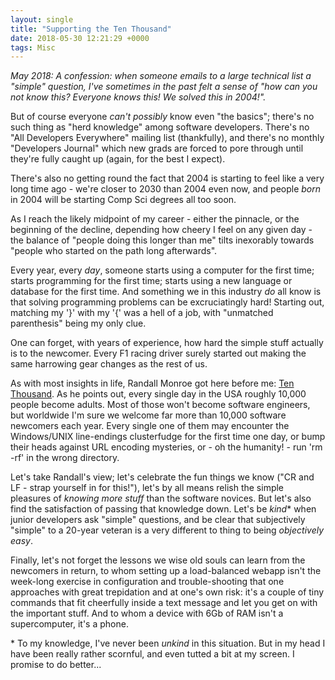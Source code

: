 ```yaml
---
layout: single
title: "Supporting the Ten Thousand"
date: 2018-05-30 12:21:29 +0000
tags: Misc
---
```

_May 2018: A confession: when someone emails to a large technical list a "simple" question, I've sometimes in the past felt a 
sense of "how can you not know this? Everyone knows this! We solved this in 2004!"._  

But of course everyone _can't 
possibly_ know even "the basics"; there's no such thing as "herd knowledge" among software developers. There's no "All 
Developers Everywhere" mailing list (thankfully), and there's no monthly "Developers Journal" which new grads are 
forced to pore through until they're fully caught up (again, for the best I expect). 

There's also no getting round the fact that 2004 is starting to feel like a very long time ago - we're closer to 2030 
than 2004 even now, and people _born_ in 2004 will be starting Comp Sci degrees all too soon. 

As I reach the likely midpoint of my career - either the pinnacle, or the beginning of the decline, depending how 
cheery I feel on any given day - the balance of "people doing this longer than me" tilts inexorably towards "people 
who started on the path long afterwards".

Every year, every _day_, someone starts using a computer for the first time; starts programming for the first time; 
starts using a new language or database for the first time. And something we in this industry _do_ all know is that 
solving programming problems can be excruciatingly hard! Starting out, matching my '}' with my '{' was a hell of a 
job, with "unmatched parenthesis" being my only clue. 

One can forget, with years of experience, how hard the simple stuff actually is to the newcomer. Every F1 racing driver 
surely started out making the same harrowing gear changes as the rest of us.

As with most insights in life, Randall Monroe got here before me: [Ten Thousand](https://xkcd.com/1053/). As he points
out, every single day in the USA roughly 10,000 people become adults. Most of those won't become software engineers, but
worldwide I'm sure we welcome far more than 10,000 software newcomers each year. Every single one of them may encounter 
the Windows/UNIX line-endings clusterfudge for the first time one day, or bump their heads against URL encoding 
mysteries, or - oh the humanity! - run 'rm -rf' in the wrong directory.

Let's take Randall's view; let's celebrate the fun things we know ("CR and LF - strap yourself in for this!"), let's by 
all means relish the simple pleasures of _knowing more stuff_ than the software novices. But let's also find the 
satisfaction of passing that knowledge down. Let's be _kind_* when junior developers ask "simple" questions, and be 
clear that subjectively "simple" to a 20-year veteran is a very different to thing to being _objectively easy_.

Finally, let's not forget the lessons we wise old souls can learn from the newcomers in return, to whom setting up a 
load-balanced webapp isn't the week-long exercise in configuration and trouble-shooting that one approaches with 
great trepidation and at one's own risk: it's a couple of tiny commands that fit cheerfully inside a text message and 
let you get on with the important stuff. And to whom a device with 6Gb of RAM isn't a supercomputer, it's a phone.

\* To my knowledge, I've never been _unkind_ in this situation. But in my head I have been really rather scornful, and 
even tutted a bit at my screen. I promise to do better...
